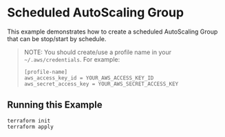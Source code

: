 # Scheduled AutoScaling Group

This example demonstrates how to create a scheduled AutoScaling Group that can be stop/start by schedule.

> NOTE: You should create/use a profile name in your `~/.aws/credentials`. 
> For example:
> ```
> [profile-name]
> aws_access_key_id = YOUR_AWS_ACCESS_KEY_ID
> aws_secret_access_key = YOUR_AWS_SECRET_ACCESS_KEY
> ```

## Running this Example

```
terraform init
terraform apply
```
